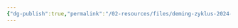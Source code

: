 ```yaml
---
{"dg-publish":true,"permalink":"/02-resources/files/deming-zyklus-2024-08-18-18-46-10-excalidraw/","tags":["excalidraw"]}
---
```

<style> .container {font-family: sans-serif; text-align: center;} .button-wrapper button {z-index: 1;height: 40px; width: 100px; margin: 10px;padding: 5px;} .excalidraw .App-menu_top .buttonList { display: flex;} .excalidraw-wrapper { height: 800px; margin: 50px; position: relative;} :root[dir="ltr"] .excalidraw .layer-ui__wrapper .zen-mode-transition.App-menu_bottom--transition-left {transform: none;} </style><script src="https://cdn.jsdelivr.net/npm/react@17/umd/react.production.min.js"></script><script src="https://cdn.jsdelivr.net/npm/react-dom@17/umd/react-dom.production.min.js"></script><script type="text/javascript" src="https://cdn.jsdelivr.net/npm/@excalidraw/excalidraw@0/dist/excalidraw.production.min.js"></script><div id="Deming_Zyklus_2024-08-18_1846.10.excalidraw.md"></div><script>(function(){const InitialData={"type":"excalidraw","version":2,"source":"https://github.com/zsviczian/obsidian-excalidraw-plugin/releases/tag/2.3.0","elements":[{"type":"ellipse","version":65,"versionNonce":1513676567,"index":"a0","isDeleted":false,"id":"B0YJzKZ_ET2ByKY4bLdls","fillStyle":"solid","strokeWidth":2,"strokeStyle":"solid","roughness":1,"opacity":10,"angle":0,"x":-191,"y":-176.2109375,"strokeColor":"#1e1e1e","backgroundColor":"transparent","width":456,"height":396,"seed":1294442329,"groupIds":[],"frameId":null,"roundness":{"type":2},"boundElements":[{"id":"6FE-o_9DC-3XPGJeoqxXP","type":"arrow"}],"updated":1723999714340,"link":null,"locked":false},{"type":"arrow","version":299,"versionNonce":585252985,"index":"a1","isDeleted":false,"id":"nj48l8T0BgG80-IZ1rhHP","fillStyle":"solid","strokeWidth":4,"strokeStyle":"solid","roughness":1,"opacity":100,"angle":0,"x":107,"y":-201.2109375,"strokeColor":"#1e1e1e","backgroundColor":"transparent","width":209,"height":308,"seed":1909791063,"groupIds":[],"frameId":null,"roundness":{"type":2},"boundElements":[],"updated":1723999678501,"link":null,"locked":false,"startBinding":null,"endBinding":null,"lastCommittedPoint":null,"startArrowhead":null,"endArrowhead":"arrow","points":[[0,0],[137,111],[209,308]],"elbowed":false},{"type":"arrow","version":397,"versionNonce":1248883993,"index":"a2","isDeleted":false,"id":"zo6e_w5oRHsH29GE1BXF7","fillStyle":"solid","strokeWidth":4,"strokeStyle":"solid","roughness":1,"opacity":100,"angle":2.0366362162410994,"x":-29.146820578947654,"y":24.126166520640226,"strokeColor":"#1e1e1e","backgroundColor":"transparent","width":274,"height":269,"seed":309131479,"groupIds":[],"frameId":null,"roundness":{"type":2},"boundElements":[],"updated":1723999628593,"link":null,"locked":false,"startBinding":null,"endBinding":null,"lastCommittedPoint":null,"startArrowhead":null,"endArrowhead":"arrow","points":[[0,0],[204,94],[274,269]],"elbowed":false},{"type":"arrow","version":689,"versionNonce":1997205559,"index":"a3","isDeleted":false,"id":"6FE-o_9DC-3XPGJeoqxXP","fillStyle":"solid","strokeWidth":4,"strokeStyle":"solid","roughness":1,"opacity":100,"angle":3.5899530434171076,"x":-235.18818751808283,"y":-64.96904213448988,"strokeColor":"#1e1e1e","backgroundColor":"transparent","width":248.87009195266222,"height":274.4302598033934,"seed":2088645431,"groupIds":[],"frameId":null,"roundness":{"type":2},"boundElements":[],"updated":1723999687021,"link":null,"locked":false,"startBinding":null,"endBinding":{"elementId":"B0YJzKZ_ET2ByKY4bLdls","focus":0.9755694857350573,"gap":19.226803912404108,"fixedPoint":null},"lastCommittedPoint":null,"startArrowhead":null,"endArrowhead":"arrow","points":[[0,0],[204,94],[248.87009195266222,274.4302598033934]],"elbowed":false},{"type":"arrow","version":696,"versionNonce":29453591,"index":"a4","isDeleted":false,"id":"V5ifBraCcvfC_2sDDecQp","fillStyle":"solid","strokeWidth":4,"strokeStyle":"solid","roughness":1,"opacity":100,"angle":5.129664581138567,"x":-167.1935492898823,"y":-274.5166266378059,"strokeColor":"#1e1e1e","backgroundColor":"transparent","width":267.88665890657643,"height":275.51600053022946,"seed":758457497,"groupIds":[],"frameId":null,"roundness":{"type":2},"boundElements":[],"updated":1723999700684,"link":null,"locked":false,"startBinding":null,"endBinding":null,"lastCommittedPoint":null,"startArrowhead":null,"endArrowhead":"arrow","points":[[0,0],[199.44846137569922,96.27696672803557],[267.88665890657643,275.51600053022946]],"elbowed":false},{"type":"text","version":156,"versionNonce":977531385,"index":"a6","isDeleted":false,"id":"BEh6vqNX","fillStyle":"solid","strokeWidth":4,"strokeStyle":"solid","roughness":1,"opacity":90,"angle":1.0427897508807522,"x":216.01039691033918,"y":-116.19092011642951,"strokeColor":"#1e1e1e","backgroundColor":"transparent","width":112.23202514648438,"height":45,"seed":1644648665,"groupIds":[],"frameId":null,"roundness":null,"boundElements":[],"updated":1724000029749,"link":null,"locked":false,"fontSize":36,"fontFamily":5,"text":"Planen","rawText":"Planen","textAlign":"left","verticalAlign":"top","containerId":null,"originalText":"Planen","autoResize":true,"lineHeight":1.25},{"type":"text","version":127,"versionNonce":557690615,"index":"aD","isDeleted":false,"id":"5sZlPZfu","fillStyle":"solid","strokeWidth":4,"strokeStyle":"solid","roughness":1,"opacity":90,"angle":5.813075576433593,"x":121.26972260566065,"y":197.31369828836114,"strokeColor":"#1e1e1e","backgroundColor":"transparent","width":167.86004638671875,"height":45,"seed":237793369,"groupIds":[],"frameId":null,"roundness":null,"boundElements":[],"updated":1724005059180,"link":null,"locked":false,"fontSize":36,"fontFamily":5,"text":"Umsetzen","rawText":"Umsetzen","textAlign":"left","verticalAlign":"top","containerId":null,"originalText":"Umsetzen","autoResize":true,"lineHeight":1.25},{"type":"text","version":315,"versionNonce":1415163929,"index":"aE","isDeleted":false,"id":"P4s1ow1H","fillStyle":"solid","strokeWidth":4,"strokeStyle":"solid","roughness":1,"opacity":90,"angle":5.731792579373206,"x":-160.82977335098292,"y":-241.8212122584962,"strokeColor":"#1e1e1e","backgroundColor":"transparent","width":128.5120391845703,"height":45,"seed":1005661559,"groupIds":[],"frameId":null,"roundness":null,"boundElements":[],"updated":1724005072893,"link":null,"locked":false,"fontSize":36,"fontFamily":5,"text":"Handeln","rawText":"Handeln","textAlign":"left","verticalAlign":"top","containerId":null,"originalText":"Handeln","autoResize":true,"lineHeight":1.25},{"type":"text","version":132,"versionNonce":916198009,"index":"aF","isDeleted":false,"id":"XaeYGFjI","fillStyle":"solid","strokeWidth":4,"strokeStyle":"solid","roughness":1,"opacity":90,"angle":0.9766593504517092,"x":-278.0275269386554,"y":146.15505511383915,"strokeColor":"#1e1e1e","backgroundColor":"transparent","width":189.1000518798828,"height":45,"seed":1690012279,"groupIds":[],"frameId":null,"roundness":null,"boundElements":[],"updated":1724005067670,"link":null,"locked":false,"fontSize":36,"fontFamily":5,"text":"Überprüfen","rawText":"Überprüfen","textAlign":"left","verticalAlign":"top","containerId":null,"originalText":"Überprüfen","autoResize":true,"lineHeight":1.25},{"type":"text","version":125,"versionNonce":7007353,"index":"aG","isDeleted":false,"id":"EzCKeYPc","fillStyle":"solid","strokeWidth":4,"strokeStyle":"solid","roughness":1,"opacity":90,"angle":0.7762576208057101,"x":225.45646924165243,"y":-196.36218709781056,"strokeColor":"#1e1e1e","backgroundColor":"transparent","width":14.019989013671875,"height":25,"seed":749255543,"groupIds":[],"frameId":null,"roundness":null,"boundElements":[],"updated":1724000164360,"link":null,"locked":false,"fontSize":20,"fontFamily":5,"text":"1.","rawText":"1.","textAlign":"left","verticalAlign":"top","containerId":null,"originalText":"1.","autoResize":true,"lineHeight":1.25},{"type":"text","version":106,"versionNonce":937320983,"index":"aH","isDeleted":false,"id":"PdeKX8zX","fillStyle":"solid","strokeWidth":4,"strokeStyle":"solid","roughness":1,"opacity":90,"angle":5.954939740378715,"x":94.55758317764338,"y":260.0564989042299,"strokeColor":"#1e1e1e","backgroundColor":"transparent","width":19.47998046875,"height":25,"seed":266108985,"groupIds":[],"frameId":null,"roundness":null,"boundElements":[],"updated":1724000167344,"link":null,"locked":false,"fontSize":20,"fontFamily":5,"text":"2.","rawText":"2.","textAlign":"left","verticalAlign":"top","containerId":null,"originalText":"2.","autoResize":true,"lineHeight":1.25},{"type":"text","version":174,"versionNonce":221195895,"index":"aI","isDeleted":false,"id":"o4FOtXcI","fillStyle":"solid","strokeWidth":4,"strokeStyle":"solid","roughness":1,"opacity":90,"angle":0.6190561845763689,"x":-262.930627532541,"y":34.92813548283459,"strokeColor":"#1e1e1e","backgroundColor":"transparent","width":17.639984130859375,"height":25,"seed":737778649,"groupIds":[],"frameId":null,"roundness":null,"boundElements":[],"updated":1724000149902,"link":null,"locked":false,"fontSize":20,"fontFamily":5,"text":"3.","rawText":"3.","textAlign":"left","verticalAlign":"top","containerId":null,"originalText":"3.","autoResize":true,"lineHeight":1.25},{"type":"text","version":37,"versionNonce":846500953,"index":"aJ","isDeleted":false,"id":"0jOgjFZJ","fillStyle":"solid","strokeWidth":4,"strokeStyle":"solid","roughness":1,"opacity":90,"angle":5.852367278629375,"x":-202.2854662422185,"y":-179.9105741945847,"strokeColor":"#1e1e1e","backgroundColor":"transparent","width":17.179977416992188,"height":25,"seed":840388153,"groupIds":[],"frameId":null,"roundness":null,"boundElements":[],"updated":1724000157636,"link":null,"locked":false,"fontSize":20,"fontFamily":5,"text":"4.","rawText":"4.","textAlign":"left","verticalAlign":"top","containerId":null,"originalText":"4.","autoResize":true,"lineHeight":1.25}],"appState":{"theme":"dark","viewBackgroundColor":"#ffffff","currentItemStrokeColor":"#1e1e1e","currentItemBackgroundColor":"transparent","currentItemFillStyle":"solid","currentItemStrokeWidth":4,"currentItemStrokeStyle":"solid","currentItemRoughness":1,"currentItemOpacity":90,"currentItemFontFamily":5,"currentItemFontSize":20,"currentItemTextAlign":"left","currentItemStartArrowhead":null,"currentItemEndArrowhead":"arrow","scrollX":480.9694322054514,"scrollY":668.0455594459173,"zoom":{"value":1.55},"currentItemRoundness":"round","gridSize":null,"gridColor":{"Bold":"#C9C9C9","Regular":"#EDEDED"},"currentStrokeOptions":null,"previousGridSize":null,"frameRendering":{"enabled":true,"clip":true,"name":true,"outline":true},"objectsSnapModeEnabled":false},"files":{}};InitialData.scrollToContent=true;App=()=>{const e=React.useRef(null),t=React.useRef(null),[n,i]=React.useState({width:void 0,height:void 0});return React.useEffect(()=>{i({width:t.current.getBoundingClientRect().width,height:t.current.getBoundingClientRect().height});const e=()=>{i({width:t.current.getBoundingClientRect().width,height:t.current.getBoundingClientRect().height})};return window.addEventListener("resize",e),()=>window.removeEventListener("resize",e)},[t]),React.createElement(React.Fragment,null,React.createElement("div",{className:"excalidraw-wrapper",ref:t},React.createElement(ExcalidrawLib.Excalidraw,{ref:e,width:n.width,height:n.height,initialData:InitialData,viewModeEnabled:!0,zenModeEnabled:!0,gridModeEnabled:!1})))},excalidrawWrapper=document.getElementById("Deming_Zyklus_2024-08-18_1846.10.excalidraw.md");ReactDOM.render(React.createElement(App),excalidrawWrapper);})();</script>